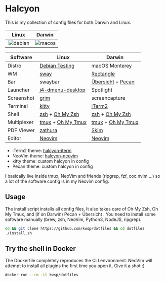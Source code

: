 # Halcyon

This is my collection of config files for both Darwin and Linux.

| **Linux**                                                                                                   | **Darwin**                                                                                                 |
| ----------------------------------------------------------------------------------------------------------- | ---------------------------------------------------------------------------------------------------------- |
| <img src="https://github.com/kwsp/halcyon-assets/raw/master/halcyon-debian.png" alt="debian" align="right"> | <img src="https://github.com/kwsp/halcyon-assets/raw/master/macOS-neofetch.png" alt="macos" align="right"> |

| Software    | Linux                                                                                 | Darwin                                                                                   |
| ----------- | ------------------------------------------------------------------------------------- | ---------------------------------------------------------------------------------------- |
| Distro      | [Debian Testing](https://www.debian.org/releases/testing/)                            | macOS Monterey                                                                           |
| WM          | [sway](https://github.com/swaywm/sway)                                                | [Rectangle](https://rectangleapp.com/)                                                   |
| Bar         | swaybar                                                                               | [Übersicht](http://tracesof.net/uebersicht/) + [Pecan](https://github.com/zzzeyez/Pecan) |
| Launcher    | [j4-dmenu-desktop](https://github.com/enkore/j4-dmenu-desktop)                        | Spotlight                                                                                |
| Screenshot  | [grim](https://github.com/emersion/grim)                                              | screencapture                                                                            |
| Terminal    | [kitty](https://sw.kovidgoyal.net/kitty/)                                             | [iTerm2](https://iterm2.com/)                                                            |
| Shell       | [zsh](http://www.zsh.org/) + [Oh My Zsh](https://ohmyz.sh/)                           | [zsh](http://www.zsh.org/) + [Oh My Zsh](https://ohmyz.sh/)                              |
| Multiplexer | [tmux](https://github.com/tmux/tmux) + [Oh My Tmux](https://github.com/gpakosz/.tmux) | [tmux](https://github.com/tmux/tmux) + [Oh My Tmux](https://github.com/gpakosz/.tmux)    |
| PDF Viewer  | [zathura](https://pwmt.org/projects/zathura/)                                         | [Skim](https://skim-app.sourceforge.io/)                                                 |
| Editor      | [Neovim](https://neovim.io/)                                                          | [Neovim](https://neovim.io/)                                                             |

- iTerm2 theme: [halcyon-iterm](https://github.com/bchiang7/halcyon-iterm)
- NeoVim theme: [halcyon-neovim](https://github.com/kwsp/halcyon-neovim)
- kitty theme: custom halcyon in config
- Pecan theme: custom halcyon in config

I basically live inside tmux, NeoVim and friends (ripgrep, fzf, coc.nvim ...) so a lot of the software config is in my Neovim config.

## Usage

The install script installs all config files. It also takes care of Oh My Zsh, Oh My Tmux, and (if on Darwin) Pecan + Übersicht . You need to install some software manually (brew, zsh, NeoVim, Python3, NodeJS, ripgrep).

```bash
cd && git clone https://github.com/kwsp/dotfiles && cd dotfiles
./install.sh
```

## Try the shell in Docker

The Dockerfile completely reproduces the CLI environment. NeoVim will attempt to install all plugins the first time you open it. Give it a shot :)

```bash
docker run --rm -it kwsp/dotfiles
```
